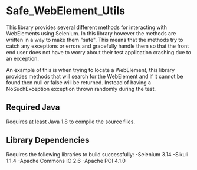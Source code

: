 # Safe_WebElement_Utils
This library provides several different methods for interacting with WebElements using Selenium. In this library however the methods are
written in a way to make them "safe". This means that the methods try to catch any exceptions or errors and gracefully handle them so
that the front end user does not have to worry about their test application crashing due to an exception. 

An example of this is when trying to locate a WebElement, this library provides methods that will search for the WebElement and if it
cannot be found then null or false will be returned. Instead of having a NoSuchException exception thrown randomly during the test.

## Required Java  
Requires at least Java 1.8 to compile the source files.

## Library Dependencies  
Requires the following libraries to build successfully:
-Selenium 3.14
-Sikuli 1.1.4
-Apache Commons IO 2.6
-Apache POI 4.1.0
